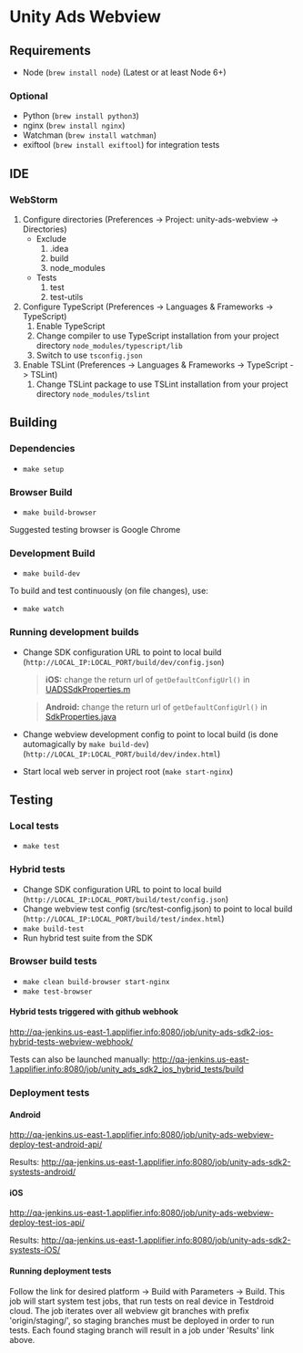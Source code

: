 # Unity Ads Webview 

## Requirements

- Node (`brew install node`) (Latest or at least Node 6+)

### Optional

- Python (`brew install python3`)
- nginx (`brew install nginx`)
- Watchman (`brew install watchman`)
- exiftool (`brew install exiftool`) for integration tests

## IDE

### WebStorm

1. Configure directories (Preferences -> Project: unity-ads-webview -> Directories)
	- Exclude
		1. .idea
		2. build
		3. node_modules
	- Tests
		1. test
		2. test-utils
2. Configure TypeScript (Preferences -> Languages & Frameworks -> TypeScript)
	1. Enable TypeScript
	2. Change compiler to use TypeScript installation from your project directory `node_modules/typescript/lib`
	3. Switch to use `tsconfig.json`
3. Enable TSLint (Preferences -> Languages & Frameworks -> TypeScript -> TSLint)
	1. Change TSLint package to use TSLint installation from your project directory `node_modules/tslint`

## Building

### Dependencies

- `make setup`

### Browser Build

- `make build-browser`

Suggested testing browser is Google Chrome

### Development Build

- `make build-dev`

To build and test continuously (on file changes), use:

- `make watch`

### Running development builds

- Change SDK configuration URL to point to local build (`http://LOCAL_IP:LOCAL_PORT/build/dev/config.json`)
  >**iOS:** change the return url of `getDefaultConfigUrl()` in [UADSSdkProperties.m](https://github.com/Applifier/unity-ads-ios/blob/master/UnityAds/Properties/UADSSdkProperties.m)
 
  >**Android:** change the return url of `getDefaultConfigUrl()` in [SdkProperties.java](https://github.com/Applifier/unity-ads-android/blob/master/lib/src/main/java/com/unity3d/ads/properties/SdkProperties.java)
- Change webview development config to point to local build (is done automagically by `make build-dev`) (`http://LOCAL_IP:LOCAL_PORT/build/dev/index.html`)
- Start local web server in project root (`make start-nginx`)

## Testing

### Local tests

- `make test`

### Hybrid tests

- Change SDK configuration URL to point to local build (`http://LOCAL_IP:LOCAL_PORT/build/test/config.json`)
- Change webview test config (src/test-config.json) to point to local build (`http://LOCAL_IP:LOCAL_PORT/build/test/index.html`)
- `make build-test`
- Run hybrid test suite from the SDK

### Browser build tests

- `make clean build-browser start-nginx`
- `make test-browser`

#### Hybrid tests triggered with github webhook
http://qa-jenkins.us-east-1.applifier.info:8080/job/unity-ads-sdk2-ios-hybrid-tests-webview-webhook/

Tests can also be launched manually: http://qa-jenkins.us-east-1.applifier.info:8080/job/unity_ads_sdk2_ios_hybrid_tests/build

### Deployment tests

#### Android
http://qa-jenkins.us-east-1.applifier.info:8080/job/unity-ads-webview-deploy-test-android-api/

Results: http://qa-jenkins.us-east-1.applifier.info:8080/job/unity-ads-sdk2-systests-android/


#### iOS
http://qa-jenkins.us-east-1.applifier.info:8080/job/unity-ads-webview-deploy-test-ios-api/

Results: http://qa-jenkins.us-east-1.applifier.info:8080/job/unity-ads-sdk2-systests-iOS/

#### Running deployment tests

Follow the link for desired platform -> Build with Parameters -> Build. This job will start system test jobs, that run tests on real device in Testdroid cloud. The job iterates over all webview git branches with prefix 'origin/staging/', so staging branches must be deployed in order to run tests. Each found staging branch will result in a job under 'Results' link above.
